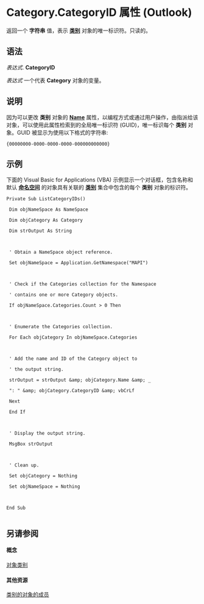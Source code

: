 
# Category.CategoryID 属性 (Outlook)

返回一个 **字符串** 值，表示 **[类别](143ef095-54b0-cbe2-e356-632029061ac2.md)** 对象的唯一标识符。只读的。


## 语法

 _表达式_. **CategoryID**

 _表达式_ 一个代表 **Category** 对象的变量。


## 说明

因为可以更改 **类别** 对象的 **[Name](b9a711e9-f79d-f4f7-88bb-eaeb61d64089.md)** 属性，以编程方式或通过用户操作，由指派给该对象，可以使用此属性检索到的全局唯一标识符 (GUID)，唯一标识每个 **类别** 对象。GUID 被显示为使用以下格式的字符串:


```
{00000000-0000-0000-0000-000000000000}
```


## 示例

下面的 Visual Basic for Applications (VBA) 示例显示一个对话框，包含名称和默认 **[命名空间](f0dcaa19-07f5-5d42-a3bf-2e42b7885644.md)** 的对象具有关联的 **[类别](3963afca-3a7e-38d7-1347-7e1467be3a10.md)** 集合中包含的每个 **类别** 对象的标识符。


```
Private Sub ListCategoryIDs() 
 
 Dim objNameSpace As NameSpace 
 
 Dim objCategory As Category 
 
 Dim strOutput As String 
 
 
 
 ' Obtain a NameSpace object reference. 
 
 Set objNameSpace = Application.GetNamespace("MAPI") 
 
 
 
 ' Check if the Categories collection for the Namespace 
 
 ' contains one or more Category objects. 
 
 If objNameSpace.Categories.Count > 0 Then 
 
 
 
 ' Enumerate the Categories collection. 
 
 For Each objCategory In objNameSpace.Categories 
 
 
 
 ' Add the name and ID of the Category object to 
 
 ' the output string. 
 
 strOutput = strOutput &amp; objCategory.Name &amp; _ 
 
 ": " &amp; objCategory.CategoryID &amp; vbCrLf 
 
 Next 
 
 End If 
 
 
 
 ' Display the output string. 
 
 MsgBox strOutput 
 
 
 
 ' Clean up. 
 
 Set objCategory = Nothing 
 
 Set objNameSpace = Nothing 
 
 
 
End Sub 
 

```


## 另请参阅


#### 概念


[对象类别](143ef095-54b0-cbe2-e356-632029061ac2.md)
#### 其他资源


[类别的对象的成员](c33f2d50-2402-e8fe-ceef-335a708c95e6.md)